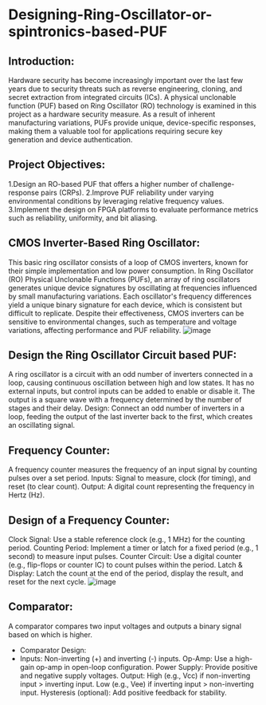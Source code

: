 # Designing-Ring-Oscillator-or-spintronics-based-PUF
## Introduction:
Hardware security has become increasingly important over the last few years due to security threats such as reverse engineering, cloning, and secret extraction from integrated circuits (ICs). A physical unclonable function (PUF) based on Ring Oscillator (RO) technology is examined in this project as a hardware security measure. As a result of inherent manufacturing variations, PUFs provide unique, device-specific responses, making them a valuable tool for applications requiring secure key generation and device authentication.

## Project Objectives:
1.Design an RO-based PUF that offers a higher number of challenge-response pairs (CRPs).
2.Improve PUF reliability under varying environmental conditions by leveraging relative frequency values.
3.Implement the design on FPGA platforms to evaluate performance metrics such as reliability, uniformity, and bit aliasing.

## CMOS Inverter-Based Ring Oscillator: 
This basic ring oscillator consists of a loop of CMOS inverters, known for their simple implementation and low power consumption. In Ring Oscillator (RO) Physical Unclonable Functions (PUFs), an array of ring oscillators generates unique device signatures by oscillating at frequencies influenced by small manufacturing variations. Each oscillator's frequency differences yield a unique binary signature for each device, which is consistent but difficult to replicate. Despite their effectiveness, CMOS inverters can be sensitive to environmental changes, such as temperature and voltage variations, affecting performance and PUF reliability.
         ![image](https://github.com/user-attachments/assets/2a2d019d-1670-4498-90ad-e1e10632c66d)

## Design the Ring Oscillator Circuit based PUF:
A ring oscillator is a circuit with an odd number of inverters connected in a loop, causing continuous oscillation between high and low states. It has no external inputs, but control inputs can be added to enable or disable it. The output is a square wave with a frequency determined by the number of stages and their delay. Design: Connect an odd number of inverters in a loop, feeding the output of the last inverter back to the first, which creates an oscillating signal.

## Frequency Counter:
A frequency counter measures the frequency of an input signal by counting pulses over a set period.
Inputs: Signal to measure, clock (for timing), and reset (to clear count).
Output: A digital count representing the frequency in Hertz (Hz).
## Design of a Frequency Counter:

Clock Signal: Use a stable reference clock (e.g., 1 MHz) for the counting period.
Counting Period: Implement a timer or latch for a fixed period (e.g., 1 second) to measure input pulses.
Counter Circuit: Use a digital counter (e.g., flip-flops or counter IC) to count pulses within the period.
Latch & Display: Latch the count at the end of the period, display the result, and reset for the next cycle.
![image](https://github.com/user-attachments/assets/e68760f8-25b7-4a2b-ae1b-f8cdec834214)

## Comparator:
A comparator compares two input voltages and outputs a binary signal based on which is higher.

- Comparator Design:
- Inputs:
Non-inverting (+) and inverting (-) inputs.
Op-Amp: Use a high-gain op-amp in open-loop configuration.
Power Supply: Provide positive and negative supply voltages.
Output:
High (e.g., Vcc) if non-inverting input > inverting input.
Low (e.g., Vee) if inverting input > non-inverting input.
Hysteresis (optional): Add positive feedback for stability.






